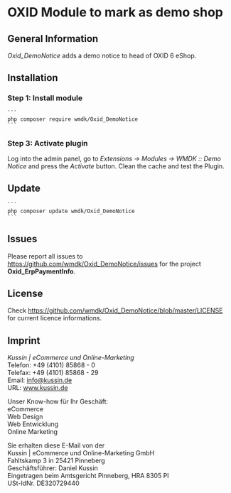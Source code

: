 # OXID Module to mark as demo shop

## General Information

*Oxid_DemoNotice* adds a demo notice to head of OXID 6 eShop.

## Installation

### Step 1: Install module

	```
	php composer require wmdk/Oxid_DemoNotice
	```

### Step 3: Activate plugin 

Log into the admin panel, go to *Extensions → Modules → WMDK :: Demo Notice* and press the *Activate* button. Clean the cache and test the Plugin.

## Update

	```
	php composer update wmdk/Oxid_DemoNotice
	```

## Issues

Please report all issues to https://github.com/wmdk/Oxid_DemoNotice/issues for the project **Oxid_ErpPaymentInfo**.

## License

Check https://github.com/wmdk/Oxid_DemoNotice/blob/master/LICENSE for current licence informations.

## Imprint

*Kussin | eCommerce und Online-Marketing*<br/>
Telefon: +49 (4101) 85868 - 0<br/>
Telefax: +49 (4101) 85868 - 29<br/>
Email: info@kussin.de<br/>
URL: www.kussin.de

Unser Know-how für Ihr Geschäft:<br/>
eCommerce<br/>
Web Design<br/>
Web Entwicklung<br/>
Online Marketing

Sie erhalten diese E-Mail von der<br/>
Kussin | eCommerce und Online-Marketing GmbH<br/>
Fahltskamp 3 in 25421 Pinneberg<br/>
Geschäftsführer: Daniel Kussin<br/>
Eingetragen beim Amtsgericht Pinneberg, HRA 8305 PI<br/>
USt-IdNr. DE320729440
